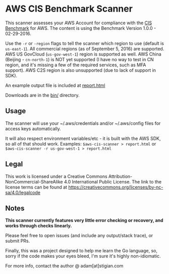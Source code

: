 # AWS CIS Benchmark Scanner

This scanner assesses your AWS Account for compliance with the [CIS Benchmark](https://d0.awsstatic.com/whitepapers/compliance/AWS_CIS_Foundations_Benchmark.pdf) for AWS.  The content is using the Benchmark Version 1.0.0 - 02-29-2016.

Use the `-r` or `-region` flags to tell the scanner which region to use (default is `us-east-1`).  All commercial regions (as of September 5, 2016) are supported.  AWS US GovCloud (`us-gov-west-1`) region is supported as well.  AWS China (Beijing - `cn-north-1`) is NOT yet supported (I have no way to test in CN region, and it's missing a few of the required services, such as MFA support).  AWS C2S region is also unsupported (due to lack of support in SDK).

An example output file is included at [report.html](report.html)

Downloads are in the [bin/](bin/) directory.

## Usage
The scanner will use your ~/.aws/credentials and/or ~/.aws/config files for access keys automatically.

It will also respect environment variables/etc - it is built with the AWS SDK, so all of that should work.
Examples:
`$aws-cis-scanner > report.html`
or
`$aws-cis-scanner -r us-gov-west-1 > report.html`

## Legal
This work is licensed under a Creative Commons Attribution-NonCommercial-ShareAlike 4.0 International Public License. The link to the license terms can be found at https://creativecommons.org/licenses/by-nc-sa/4.0/legalcode

## Notes
**This scanner currently features very little error checking or recovery, and works through checks linearly.**

Please feel free to open issues (and include any output/stack trace), or submit PRs.

Finally, this was a project designed to help me learn the Go language, so, sorry if the code makes your eyes bleed, I'm sure it's highly non-idiomatic.

For more info, contact the author @ adam[at]stigian.com
